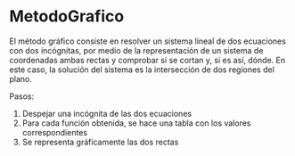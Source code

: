 # MetodoGrafico

El método gráfico consiste en resolver un sistema lineal de dos ecuaciones con dos incógnitas, por medio de la representación de un sistema de coordenadas ambas rectas y comprobar si se cortan y, si es así, dónde. 
En este caso, la solución del sistema es la intersección de dos regiones del plano.

Pasos:  
1. Despejar una incógnita de las dos ecuaciones
2. Para cada función obtenida, se hace una tabla con los valores correspondientes
3. Se representa gráficamente las dos rectas

